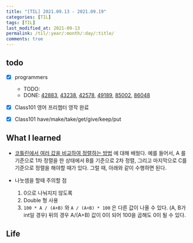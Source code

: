 ```yaml
---
title: "[TIL] 2021.09.13 - 2021.09.19"
categories: [TIL]
tags: [TIL]
last_modified_at: 2021-09-13
permalink: /til/:year/:month/:day/:title/
comments: true
---
```


## todo

- [x] programmers

  - TODO:
  - DONE: [42883](https://programmers.co.kr/learn/courses/30/lessons/42883), [43238](https://programmers.co.kr/learn/courses/30/lessons/43238), [42578](https://programmers.co.kr/learn/courses/30/lessons/42578), [49189](https://programmers.co.kr/learn/courses/30/lessons/49189), [85002](https://programmers.co.kr/learn/courses/30/lessons/85002), [86048](https://programmers.co.kr/learn/courses/30/lessons/86048)

- [x] Class101 영어 프리챕터 영작 완료
- [x] Class101 have/make/take/get/give/keep/put

## What I learned

- [코틀린에서 여러 값을 비교하여 정렬하는 방법](https://stackoverflow.com/questions/33640864/how-to-sort-based-on-compare-multiple-values-in-kotlin) 에 대해 배웠다. 예를 들어서, A 를 기준으로 1차 정렬을 한 상태에서 B를 기준으로 2차 정렬, 그리고 마지막으로 C를 기준으로 정렬을 해야할 때가 있다. 그럴 때, 아래와 같이 수행하면 된다.

- 나눗셈을 할때 주의할 점
  1.  0으로 나눠지지 않도록
  2.  Double 형 사용
  3.  `100 * A / (A+B)` 와 `A / (A+B) * 100` 은 다른 값이 나올 수 있다. (A, B가 int일 경우)
      뒤의 경우 A/(A+B) 값이 0이 되어 100을 곱해도 0이 될 수 있다.

## Life
